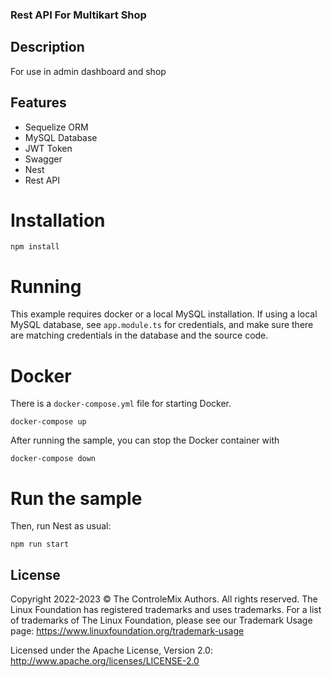 ### Rest API For Multikart Shop

## Description
For use in admin dashboard and shop 

## Features
- Sequelize ORM
- MySQL Database
- JWT Token
- Swagger
- Nest
- Rest API

# Installation

`npm install`

# Running

This example requires docker or a local MySQL installation.  If using a local MySQL database, see `app.module.ts` for credentials, and make sure there are matching credentials in the database and the source code.

# Docker

There is a `docker-compose.yml` file for starting Docker.

`docker-compose up`

After running the sample, you can stop the Docker container with

`docker-compose down`

# Run the sample

Then, run Nest as usual:

`npm run start`

## License

Copyright 2022-2023 © The ControleMix Authors. All rights reserved. The Linux Foundation has registered trademarks and uses trademarks. For a list of trademarks of The Linux Foundation, please see our Trademark Usage page: https://www.linuxfoundation.org/trademark-usage

Licensed under the Apache License, Version 2.0: http://www.apache.org/licenses/LICENSE-2.0

